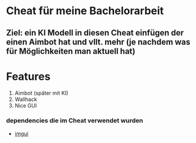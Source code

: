# Cheat für meine Bachelorarbeit
## Ziel: ein KI Modell in diesen Cheat einfügen der einen Aimbot hat und vllt. mehr (je nachdem was für Möglichkeiten man aktuell hat)

# Features
1. Aimbot (später mit KI)
2. Wallhack
3. Nice GUI


### dependencies die im Cheat verwendet wurden
+ [imgui](https://github.com/ocornut/imgui)
